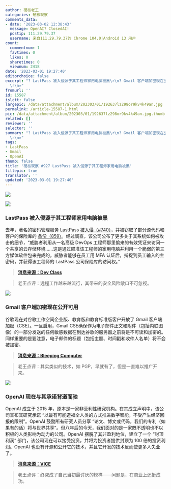 ```yaml
---
author: 硬核老王
categories: 硬核观察
comments_data:
- date: '2023-03-02 12:38:43'
  message: OpenAI? ClosedAI!
  postip: 111.29.79.37
  username: 来自111.29.79.37的 Chrome 104.0|Android 13 用户
count:
  commentnum: 1
  favtimes: 0
  likes: 0
  sharetimes: 0
  viewnum: 2418
date: '2023-03-01 19:27:40'
editorchoice: false
excerpt: "? LastPass 被入侵源于其工程师家用电脑被黑\r\n? Gmail 客户端加密现在公开可用\r\n? OpenAI 现在与其承诺背道而驰\r\n»
  \r\n»"
fromurl: ''
id: 15587
islctt: false
largepic: /data/attachment/album/202303/01/192637lz298or9kv4k49an.jpg
permalink: /article-15587-1.html
pic: /data/attachment/album/202303/01/192637lz298or9kv4k49an.jpg.thumb.jpg
related: []
reviewer: ''
selector: ''
summary: "? LastPass 被入侵源于其工程师家用电脑被黑\r\n? Gmail 客户端加密现在公开可用\r\n? OpenAI 现在与其承诺背道而驰\r\n»
  \r\n»"
tags:
- LastPass
- Gmail
- OpenAI
thumb: false
title: '硬核观察 #927 LastPass 被入侵源于其工程师家用电脑被黑'
titlepic: true
translator: ''
updated: '2023-03-01 19:27:40'
---
```


![](/data/attachment/album/202303/01/192637lz298or9kv4k49an.jpg)


![](/data/attachment/album/202303/01/192722njn04zj1jb8jzj44.jpg)


### LastPass 被入侵源于其工程师家用电脑被黑


去年，著名的密码管理服务 LastPass [被入侵（#740）](/article-14969-1.html)，并被窃取了部分源代码和客户的保险库的 [备份（859）](/article-15376-1.html)。经过调查，该公司公布了更多关于其系统如何被攻击的细节，“威胁者利用从一名高级 DevOps 工程师那里偷来的有效凭证来访问一个共享的云存储环境……这是通过瞄准该工程师的家用电脑并利用一个脆弱的第三方媒体软件包来完成的。威胁者能够在员工用 MFA 认证后，捕捉到员工输入的主密码，并获得该工程师的 LastPass 公司保险库的访问权。”



> 
> **[消息来源：Dev Class](https://devclass.com/2023/02/28/securing-the-developer-lastpass-breach-highlights-risks-of-devops-itself/)**
> 
> 
> 



> 
> 老王点评：远程工作越来越流行，其带来的安全风险敞口不可忽视。
> 
> 
> 


![](/data/attachment/album/202303/01/192657p3hbht4f7lsstblr.jpg)


### Gmail 客户端加密现在公开可用


谷歌现在对谷歌工作空间企业版、教育版和教育标准版客户开放了 Gmail 客户端加密（CSE）。一旦启用，Gmail CSE确保作为电子邮件正文和附件（包括内联图像）的一部分发送的任何敏感数据在到达谷歌的服务器之前将是不可读和加密的。同样重要的是要注意，电子邮件的标题（包括主题、时间戳和收件人名单）将不会被加密。



> 
> **[消息来源：Bleeping Computer](https://www.bleepingcomputer.com/news/google/google-gmail-client-side-encryption-now-publicly-available/)**
> 
> 
> 



> 
> 老王点评：其实类似的技术，如 PGP，早就有了，但是一直难以推广开来。
> 
> 
> 


![](/data/attachment/album/202303/01/192712rlzclyjifddysx3p.png)


### OpenAI 现在与其承诺背道而驰


OpenAI 成立于 2015 年，原本是一家非营利性研究机构。在其成立声明中，该公司宣布其研究承诺 “以最有可能造福全人类的方式推进数字智能，不受产生经济回报的限制”。OpenAI 鼓励所有研究人员分享 “论文、博文或代码，我们的专利（如果有的话）将与世界共享”。但八年后的今天，我们面对的是一家既不透明也不以积极的人类影响为动力的公司。OpenAI 摆脱了其非盈利地位，建立了一个 “封顶利润” 部门，该公司现在可以接受投资，并将为投资者提供封顶为 100 倍的投资利润。OpenAI 也没有开源和公开它的技术，并且它开发的技术反而使更多人失业了。



> 
> **[消息来源：VICE](https://www.vice.com/en/article/5d3naz/openai-is-now-everything-it-promised-not-to-be-corporate-closed-source-and-for-profit)**
> 
> 
> 



> 
> 老王点评：终究成了自己当初最讨厌的模样——问题是，在商业上还挺成功。
> 
> 
>